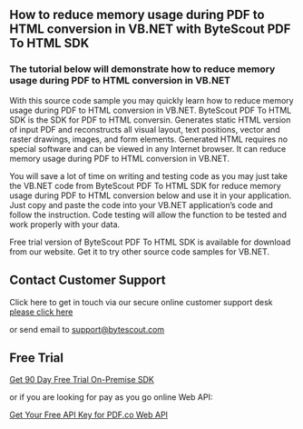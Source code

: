 ## How to reduce memory usage during PDF to HTML conversion in VB.NET with ByteScout PDF To HTML SDK

### The tutorial below will demonstrate how to reduce memory usage during PDF to HTML conversion in VB.NET

With this source code sample you may quickly learn how to reduce memory usage during PDF to HTML conversion in VB.NET. ByteScout PDF To HTML SDK is the SDK for PDF to HTML conversin. Generates static HTML version of input PDF and reconstructs all visual layout, text positions, vector and raster drawings, images, and form elements. Generated HTML requires no special software and can be viewed in any Internet browser. It can reduce memory usage during PDF to HTML conversion in VB.NET.

You will save a lot of time on writing and testing code as you may just take the VB.NET code from ByteScout PDF To HTML SDK for reduce memory usage during PDF to HTML conversion below and use it in your application. Just copy and paste the code into your VB.NET application’s code and follow the instruction. Code testing will allow the function to be tested and work properly with your data.

Free trial version of ByteScout PDF To HTML SDK is available for download from our website. Get it to try other source code samples for VB.NET.

## Contact Customer Support

Click here to get in touch via our secure online customer support desk [please click here](https://bytescout.zendesk.com/hc/en-us/requests/new?subject=ByteScout%20PDF%20To%20HTML%20SDK%20Question)

or send email to [support@bytescout.com](mailto:support@bytescout.com?subject=ByteScout%20PDF%20To%20HTML%20SDK%20Question) 

## Free Trial

[Get 90 Day Free Trial On-Premise SDK](https://bytescout.com/download/web-installer?utm_source=github-readme)

or if you are looking for pay as you go online Web API:

[Get Your Free API Key for PDF.co Web API](https://pdf.co/documentation/api?utm_source=github-readme)